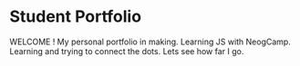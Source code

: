 # Student Portfolio

WELCOME !
My personal portfolio in making.
Learning JS with NeogCamp.
Learning and trying to connect the dots.
Lets see how far I go.
